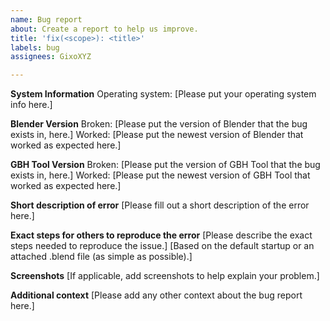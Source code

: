 ```yaml
---
name: Bug report
about: Create a report to help us improve.
title: 'fix(<scope>): <title>'
labels: bug
assignees: GixoXYZ

---
```


**System Information**
Operating system:  [Please put your operating system info here.]

**Blender Version**
Broken:  [Please put the version of Blender that the bug exists in, here.]
Worked: [Please put the newest version of Blender that worked as expected here.]

**GBH Tool Version**
Broken:  [Please put the version of GBH Tool that the bug exists in, here.]
Worked: [Please put the newest version of GBH Tool that worked as expected here.]

**Short description of error**
[Please fill out a short description of the error here.]

**Exact steps for others to reproduce the error**
[Please describe the exact steps needed to reproduce the issue.]
[Based on the default startup or an attached .blend file (as simple as possible).]

**Screenshots**
[If applicable, add screenshots to help explain your problem.]

**Additional context**
[Please add any other context about the bug report here.]
